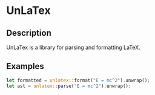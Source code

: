 # UnLaTex

## Description

UnLaTex is a library for parsing and formatting LaTeX.

## Examples

```rust
let formatted = unlatex::format("E = mc^2").unwrap();
let ast = unlatex::parse("E = mc^2").unwrap();
```
